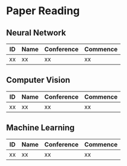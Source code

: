 # Paper Reading


## Neural Network
|ID|Name|Conference|Commence  
|---|---|---|---|
xx | xx | xx | xx


## Computer Vision
|ID|Name|Conference|Commence  
|---|---|---|---|
xx | xx | xx | xx


## Machine Learning
|ID|Name|Conference|Commence  
|---|---|---|---|
xx | xx | xx | xx


